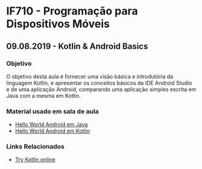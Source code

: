 # IF710 - Programação para Dispositivos Móveis

## 09.08.2019 - Kotlin & Android Basics 

### Objetivo

O objetivo desta aula é fornecer uma visão básica e introdutória da linguagem Kotlin, e apresentar os conceitos básicos da IDE Android Studio e de uma aplicação Android, comparando uma aplicação simples escrita em Java com a mesma em Kotlin.

### Material usado em sala de aula

- [Hello World Android em Java](https://github.com/if710/if710.github.io/tree/master/2019-08-09/PrimeiraAulaJava/)
- [Hello World Android em Kotlin](https://github.com/if710/if710.github.io/tree/master/2019-08-09/PrimeiraAulaKotlin/)

### Links Relacionados

- [Try Kotlin online](https://play.kotlinlang.org/)